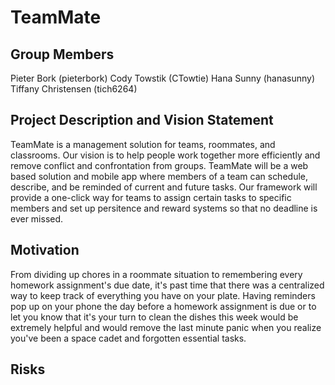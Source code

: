 # TeamMate

<h2>Group Members</h2>
Pieter Bork (pieterbork)
Cody Towstik (CTowtie)
Hana Sunny (hanasunny)
Tiffany Christensen (tich6264)

<h2>Project Description and Vision Statement</h2>
TeamMate is a management solution for teams, roommates, and classrooms. Our vision is to help people work together more efficiently and remove conflict and confrontation from groups. TeamMate will be a web based solution and mobile app where members of a team can schedule, describe, and be reminded of current and future tasks. Our framework will provide a one-click way for teams to assign certain tasks to specific members and set up persitence and reward systems so that no deadline is ever missed.

<h2>Motivation</h2>
From dividing up chores in a roommate situation to remembering every homework assignment's due date, it's past time that there was a centralized way to keep track of everything you have on your plate. Having reminders pop up on your phone the day before a homework assignment is due or to let you know that it's your turn to clean the dishes this week would be extremely helpful and would remove the last minute panic when you realize you've been a space cadet and forgotten essential tasks.

<h2>Risks</h2>
